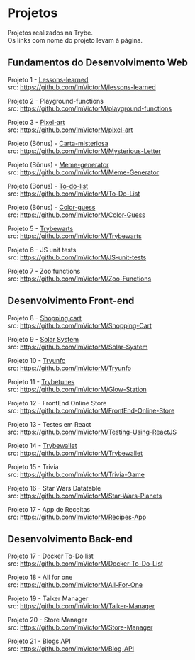 # Projetos

Projetos realizados na Trybe.</br>
Os links com nome do projeto levam à página.

##  Fundamentos do Desenvolvimento Web
Projeto 1 - [Lessons-learned](https://imvictorm.github.io/Lessons-Learned/)<br/>
src: https://github.com/ImVictorM/lessons-learned

Projeto 2 - Playground-functions<br/>
src: https://github.com/ImVictorM/playground-functions

Projeto 3 - [Pixel-art](https://imvictorm.github.io/pixel-art/)<br/>
src: https://github.com/ImVictorM/pixel-art

Projeto (Bônus) - [Carta-misteriosa](https://imvictorm.github.io/Mysterious-Letter/)<br/>
src: https://github.com/ImVictorM/Mysterious-Letter

Projeto (Bônus) - [Meme-generator](https://imvictorm.github.io/Meme-Generator/)<br/>
src: https://github.com/ImVictorM/Meme-Generator

Projeto (Bônus) - [To-do-list](https://imvictorm.github.io/To-Do-List/)<br/>
src: https://github.com/ImVictorM/To-Do-List

Projeto (Bônus) - [Color-guess](https://imvictorm.github.io/Color-Guess/)<br/>
src: https://github.com/ImVictorM/Color-Guess

Projeto 5 - [Trybewarts](https://imvictorm.github.io/Trybewarts/)<br/>
src: https://github.com/ImVictorM/Trybewarts

Projeto 6 - JS unit tests<br/>
src: https://github.com/ImVictorM/JS-unit-tests

Projeto 7 - Zoo functions<br/>
src: https://github.com/ImVictorM/Zoo-Functions

## Desenvolvimento Front-end

Projeto 8 - [Shopping cart](https://imvictorm.github.io/Shopping-Cart/)<br/>
src: https://github.com/ImVictorM/Shopping-Cart

Projeto 9 - [Solar System](https://imvictorm.github.io/Solar-System/)<br/>
src: https://github.com/ImVictorM/Solar-System

Projeto 10 - [Tryunfo](https://imvictorm.github.io/Tryunfo/)<br/>
src: https://github.com/ImVictorM/Tryunfo

Projeto 11 - [Trybetunes](https://imvictorm.github.io/Glow-Station/#/)<br/>
src: https://github.com/ImVictorM/Glow-Station

Projeto 12 - FrontEnd Online Store <br/>
src: https://github.com/ImVictorM/FrontEnd-Online-Store

Projeto 13 - Testes em React <br/>
src: https://github.com/ImVictorM/Testing-Using-ReactJS

Projeto 14 - [Trybewallet](https://imvictorm.github.io/Trybewallet/#/)<br/>
src: https://github.com/ImVictorM/Trybewallet

Projeto 15 - Trivia<br/>
src: https://github.com/ImVictorM/Trivia-Game

Projeto 16 - Star Wars Datatable <br/>
src: https://github.com/ImVictorM/Star-Wars-Planets

Projeto 17 - App de Receitas <br/>
src: https://github.com/ImVictorM/Recipes-App

## Desenvolvimento Back-end

Projeto 17 - Docker To-Do list <br/>
src: https://github.com/ImVictorM/Docker-To-Do-List

Projeto 18 - All for one <br/>
src: https://github.com/ImVictorM/All-For-One

Projeto 19 - Talker Manager <br/>
src: https://github.com/ImVictorM/Talker-Manager

Projeto 20 - Store Manager <br/>
src: https://github.com/ImVictorM/Store-Manager

Projeto 21 - Blogs API <br/>
src: https://github.com/ImVictorM/Blog-API
